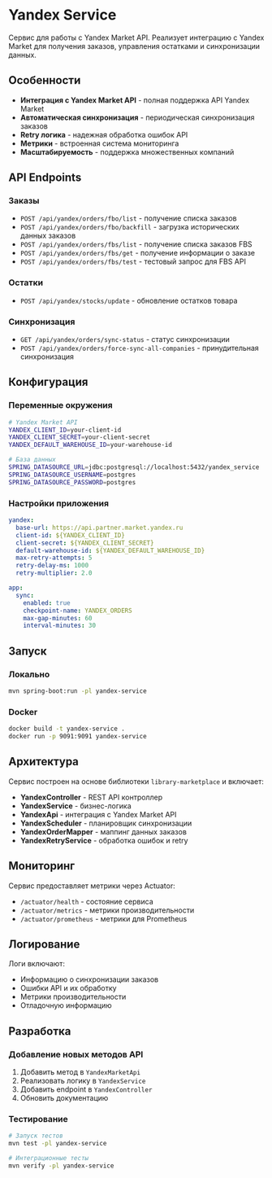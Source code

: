 # Yandex Service

Сервис для работы с Yandex Market API. Реализует интеграцию с Yandex Market для получения заказов, управления остатками и синхронизации данных.

## Особенности

- **Интеграция с Yandex Market API** - полная поддержка API Yandex Market
- **Автоматическая синхронизация** - периодическая синхронизация заказов
- **Retry логика** - надежная обработка ошибок API
- **Метрики** - встроенная система мониторинга
- **Масштабируемость** - поддержка множественных компаний

## API Endpoints

### Заказы
- `POST /api/yandex/orders/fbo/list` - получение списка заказов
- `POST /api/yandex/orders/fbo/backfill` - загрузка исторических данных заказов
- `POST /api/yandex/orders/fbs/list` - получение списка заказов FBS
- `POST /api/yandex/orders/fbs/get` - получение информации о заказе
- `POST /api/yandex/orders/fbs/test` - тестовый запрос для FBS API

### Остатки
- `POST /api/yandex/stocks/update` - обновление остатков товара

### Синхронизация
- `GET /api/yandex/orders/sync-status` - статус синхронизации
- `POST /api/yandex/orders/force-sync-all-companies` - принудительная синхронизация

## Конфигурация

### Переменные окружения

```bash
# Yandex Market API
YANDEX_CLIENT_ID=your-client-id
YANDEX_CLIENT_SECRET=your-client-secret
YANDEX_DEFAULT_WAREHOUSE_ID=your-warehouse-id

# База данных
SPRING_DATASOURCE_URL=jdbc:postgresql://localhost:5432/yandex_service
SPRING_DATASOURCE_USERNAME=postgres
SPRING_DATASOURCE_PASSWORD=postgres
```

### Настройки приложения

```yaml
yandex:
  base-url: https://api.partner.market.yandex.ru
  client-id: ${YANDEX_CLIENT_ID}
  client-secret: ${YANDEX_CLIENT_SECRET}
  default-warehouse-id: ${YANDEX_DEFAULT_WAREHOUSE_ID}
  max-retry-attempts: 5
  retry-delay-ms: 1000
  retry-multiplier: 2.0

app:
  sync:
    enabled: true
    checkpoint-name: YANDEX_ORDERS
    max-gap-minutes: 60
    interval-minutes: 30
```

## Запуск

### Локально
```bash
mvn spring-boot:run -pl yandex-service
```

### Docker
```bash
docker build -t yandex-service .
docker run -p 9091:9091 yandex-service
```

## Архитектура

Сервис построен на основе библиотеки `library-marketplace` и включает:

- **YandexController** - REST API контроллер
- **YandexService** - бизнес-логика
- **YandexApi** - интеграция с Yandex Market API
- **YandexScheduler** - планировщик синхронизации
- **YandexOrderMapper** - маппинг данных заказов
- **YandexRetryService** - обработка ошибок и retry

## Мониторинг

Сервис предоставляет метрики через Actuator:
- `/actuator/health` - состояние сервиса
- `/actuator/metrics` - метрики производительности
- `/actuator/prometheus` - метрики для Prometheus

## Логирование

Логи включают:
- Информацию о синхронизации заказов
- Ошибки API и их обработку
- Метрики производительности
- Отладочную информацию

## Разработка

### Добавление новых методов API

1. Добавить метод в `YandexMarketApi`
2. Реализовать логику в `YandexService`
3. Добавить endpoint в `YandexController`
4. Обновить документацию

### Тестирование

```bash
# Запуск тестов
mvn test -pl yandex-service

# Интеграционные тесты
mvn verify -pl yandex-service
```
